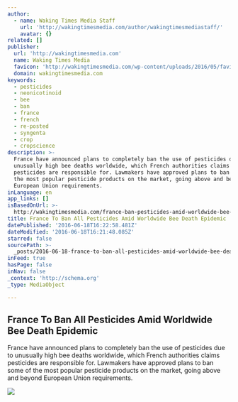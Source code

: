 ```yaml
---
author:
  - name: Waking Times Media Staff
    url: 'http://wakingtimesmedia.com/author/wakingtimesmediastaff/'
    avatar: {}
related: []
publisher:
  url: 'http://wakingtimesmedia.com'
  name: Waking Times Media
  favicon: 'http://wakingtimesmedia.com/wp-content/uploads/2016/05/favicon.ico'
  domain: wakingtimesmedia.com
keywords:
  - pesticides
  - neonicotinoid
  - bee
  - ban
  - france
  - french
  - re-posted
  - syngenta
  - crop
  - cropscience
description: >-
  France have announced plans to completely ban the use of pesticides due to
  unusually high bee deaths worldwide, which French authorities claims
  pesticides are responsible for. Lawmakers have approved plans to ban some of
  the most popular pesticide products on the market, going above and beyond
  European Union requirements.
inLanguage: en
app_links: []
isBasedOnUrl: >-
  http://wakingtimesmedia.com/france-ban-pesticides-amid-worldwide-bee-death-epidemic/
title: France To Ban All Pesticides Amid Worldwide Bee Death Epidemic
datePublished: '2016-06-18T16:22:58.481Z'
dateModified: '2016-06-18T16:21:48.085Z'
starred: false
sourcePath: >-
  _posts/2016-06-18-france-to-ban-all-pesticides-amid-worldwide-bee-death-epidem.md
inFeed: true
hasPage: false
inNav: false
_context: 'http://schema.org'
_type: MediaObject

---
```

<article style=""><h1>France To Ban All Pesticides Amid Worldwide Bee Death Epidemic</h1><p>France have announced plans to completely ban the use of pesticides due to unusually high bee deaths worldwide, which French authorities claims pesticides are responsible for. Lawmakers have approved plans to ban some of the most popular pesticide products on the market, going above and beyond European Union requirements.</p><img src="http://wakingtimesmedia.com/wp-content/uploads/2016/06/pesticides.jpeg" /></article>